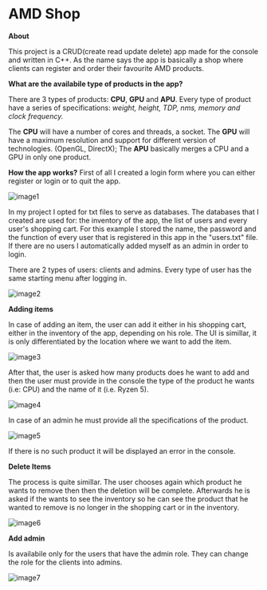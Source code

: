 # AMD Shop

**About**

This project is a CRUD(create read update delete) app made for the console and written in C++.
As the name says the app is basically a shop where clients can register and order their favourite AMD products.

**What are the availabile type of products in the app?**

There are 3 types of products: **CPU**, **GPU** and **APU**.
Every type of product have a series of specifications: *weight, height, TDP, nms, memory and clock frequency.*

The **CPU** will have a number of cores and threads, a socket.
The **GPU** will have a maximum resolution and support for different version of technologies.
(OpenGL, DirectX);
The **APU** basically merges a CPU and a GPU in only one product.

**How the app works?**
First of all I created a login form where you can either register or login or to quit the app.

![image1](https://user-images.githubusercontent.com/100527261/196040823-b092402a-4808-4a22-945e-aca483fa353d.png)


In my project I opted for txt files to serve as databases. 
The databases that I created are used for: the inventory of the app, the list of users and every user's shopping cart.
For this example I stored  the name, the password and the function of every user that is registered in this app in the "users.txt" file.
If there are no users I automatically added myself as an admin in order to login.


There are 2 types of users: clients and admins.
Every type of user has the same starting menu after logging in.

![image2](https://user-images.githubusercontent.com/100527261/196040861-2ae5847f-820b-45f1-bbbf-da6aef1a1876.png)


**Adding items**

In case of adding an item, the user can add it either in his shopping cart, either in the inventory of the app, depending on his role.
The UI is simillar, it is only differentiated by the location where we want to add the item.

![image3](https://user-images.githubusercontent.com/100527261/196040969-f4531cba-4f95-44f9-aff9-e5b7a0fdafe0.png)

After that, the user is asked how many products does he want to add and then the user must provide in the console the type of the product he wants (i.e: CPU) and the name of it (i.e. Ryzen 5).

![image4](https://user-images.githubusercontent.com/100527261/196040997-7f445fa8-7de6-4d46-ae8e-62afc4afcd71.png)

In case of an admin he must provide all the specifications of the product.

![image5](https://user-images.githubusercontent.com/100527261/196041027-3dcf43a7-80fc-4f9b-b2dc-c90476f42602.png)

If there is no such product it will be displayed an error in the console.


**Delete Items**

The process is quite simillar. The user chooses again which product he wants to remove then then the deletion will be complete.
Afterwards he is asked if the wants to see the inventory so he can see the product that he wanted to remove is no longer in the shopping cart or in the inventory.

![image6](https://user-images.githubusercontent.com/100527261/196041097-2e132df0-b39a-4330-aa04-7e2eee937b3b.png)

**Add admin**

Is availabile only for the users that have the admin role.
They can change the role for the clients into admins.

![image7](https://user-images.githubusercontent.com/100527261/196041132-5c5ec956-6d83-4a8b-b212-5b1edba1165e.png)

